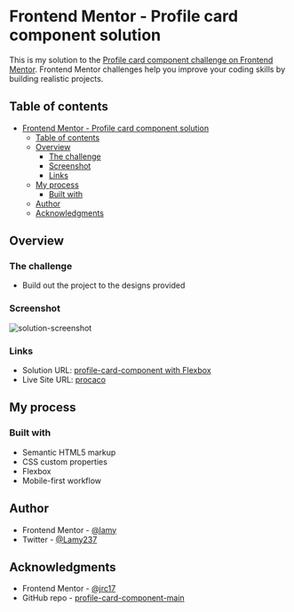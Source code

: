 # Frontend Mentor - Profile card component solution

This is my solution to the [Profile card component challenge on Frontend Mentor](https://www.frontendmentor.io/challenges/profile-card-component-cfArpWshJ). Frontend Mentor challenges help you improve your coding skills by building realistic projects. 

## Table of contents

- [Frontend Mentor - Profile card component solution](#frontend-mentor---profile-card-component-solution)
  - [Table of contents](#table-of-contents)
  - [Overview](#overview)
    - [The challenge](#the-challenge)
    - [Screenshot](#screenshot)
    - [Links](#links)
  - [My process](#my-process)
    - [Built with](#built-with)
  - [Author](#author)
  - [Acknowledgments](#acknowledgments)

## Overview

### The challenge

- Build out the project to the designs provided

### Screenshot

![solution-screenshot](https://user-images.githubusercontent.com/89041260/212172195-360321d8-851c-474a-85f2-95ad36c5971a.png)

### Links

- Solution URL: [profile-card-component with Flexbox](https://www.frontendmentor.io/solutions/profile-card-component-9v2x8_me2W)
- Live Site URL: [procaco](https://procaco.netlify.app/)

## My process

### Built with

- Semantic HTML5 markup
- CSS custom properties
- Flexbox
- Mobile-first workflow

## Author

- Frontend Mentor - [@lamy](https://www.frontendmentor.io/profile/Lamy237)
- Twitter - [@Lamy237](https://www.twitter.com/Lamy237)

## Acknowledgments

- Frontend Mentor - [@jrc17](https://www.frontendmentor.io/profile/jrc17)
- GitHub repo - [profile-card-component-main](https://github.com/jrc17/profile-card-component-main)
